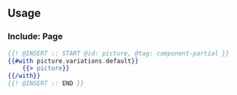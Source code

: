 ## Usage

### Include: Page

``` hbs
{{! @INSERT :: START @id: picture, @tag: component-partial }}
{{#with picture.variations.default}}
	{{> picture}}
{{/with}}
{{! @INSERT :: END }}
```
